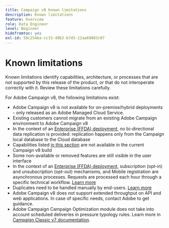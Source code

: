 ```yaml
---
title: Campaign v8 known limitations
description: Known limitations
feature: Overview
role: Data Engineer
level: Beginner
hidefromtoc: yes
exl-id: 50c254ba-cc33-49b2-b7d5-12aa69883c07
---
```

# Known limitations

Known limitations identify capabilities, architecture, or processes that are not supported by this release of the product, or that do not interoperate correctly with it. Review these limitations carefully.

For Adobe Campaign v8, the following limitations exist:

* Adobe Campaign v8 is not available for on-premise/hybrid deployments - only released as an Adobe Managed Cloud Service.
* Existing customers cannot migrate from an existing Adobe Campaign environment to Adobe Campaign v8
* In the context of an [Enterprise (FFDA) deployment](../architecture/enterprise-deployment.md), no bi-directional data replication is provided: replication happens only from the Campaign local database to the Cloud database
* Capabilities listed [in this section](capability-matrix.md#gs-unavailable-features) are not available in the current Campaign v8 build
* Some non-available or removed features are still visible in the user interface
* In the context of an [Enterprise (FFDA) deployment](../architecture/enterprise-deployment.md), subscription (opt-in) and unsubscription (opt-out) mechanisms, and Mobile registration are asynchronous processes. Requests are processed each hour through a specific technical workflow. [Learn more](../architecture/replication.md#tech-wf)
* Duplicates need to be handled manually by end-users. [Learn more](../architecture/keys.md)
* Adobe Campaign v8 does not support extended throughput on API and web applications. In case of specific needs, contact Adobe to get guidance.
* Adobe Campaign Campaign Optimization module does not take into account scheduled deliveries in pressure typology rules. Learn more in [Campaign Classic v7 documentation](https://experienceleague.adobe.com/docs/campaign-classic/using/orchestrating-campaigns/campaign-optimization/pressure-rules.html?lang=en#setting-the-period).